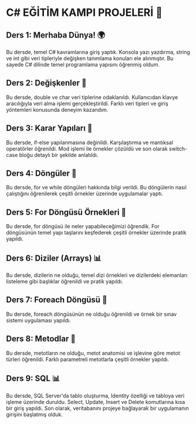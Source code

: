 # C# EĞİTİM KAMPI PROJELERİ 🚀

## Ders 1: Merhaba Dünya! 🌍
Bu dersde, temel C# kavramlarına giriş yaptık. Konsola yazı yazdırma, string ve int gibi veri tipleriyle değişken tanımlama konuları ele alınmıştır. Bu sayede C# dilinde temel programlama yapısını öğrenmiş oldum.

## Ders 2: Değişkenler 🔄
Bu dersde, double ve char veri tiplerine odaklanıldı. Kullanıcıdan klavye aracılığıyla veri alma işlemi gerçekleştirildi. Farklı veri tipleri ve giriş yöntemleri konusunda deneyim kazandım.

## Ders 3: Karar Yapıları 🧩
Bu dersde, if-else yapılanmasına değinildi. Karşılaştırma ve mantıksal operatörler öğrenildi. Mod işlemi ile örnekler çözüldü ve son olarak switch-case bloğu detaylı bir şekilde anlatıldı.

## Ders 4: Döngüler 🔄
Bu dersde, for ve while döngüleri hakkında bilgi verildi. Bu döngülerin nasıl çalıştığını öğrenilerek çeşitli örnekler üzerinde uygulamalar yaptı.

## Ders 5: For Döngüsü Örnekleri 🔄
Bu dersde, for döngüsü ile neler yapabileceğimizi öğrendik. For döngüsünün temel yapı taşlarını keşfederek çeşitli örnekler üzerinde pratik yapıldı.

## Ders 6: Diziler (Arrays) 📊
Bu dersde, dizilerin ne olduğu, temel dizi örnekleri ve dizilerdeki elemanları listeleme gibi başlıklar öğrenildi ve pratik yapıldı.

## Ders 7: Foreach Döngüsü 🔄
Bu dersde, foreach döngüsünün ne olduğu öğrenildi ve örnek bir sınav sistemi uygulaması yapıldı.

## Ders 8: Metodlar 🔧
Bu dersde, metotların ne olduğu, metot anatomisi ve işlevine göre metot türleri öğrenildi. Farklı parametreli metotlarla çeşitli örnekler yapıldı.

## Ders 9: SQL 📊
Bu dersde, SQL Server'da tablo oluşturma, Identity özelliği ve tabloya veri işleme üzerinde duruldu. Select, Update, Insert ve Delete komutlarına kısa bir giriş yapıldı. Son olarak, veritabanını projeye bağlayarak bir uygulamanın girişini başlatmış olduk.
